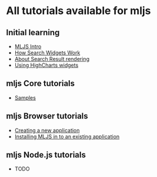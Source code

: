 # All tutorials available for mljs

## Initial learning
<ul>
  <li><a href=tutorial-001-intro.html>MLJS Intro</a></li>
  <li><a href=tutorial-002-widgets-search.html>How Search Widgets Work</a></li>
  <li><a href=tutorial-003-widgets-search-render.html>About Search Result rendering</a></li>
  <li><a href=tutorial-004-widgets-highcharts.html>Using HighCharts widgets</a></li>
</ul>

## mljs Core tutorials
<ul>
  <li><a href=tutorial-999-samples.html>Samples</a></li>
</ul>

## mljs Browser tutorials
<ul>
  <li><a href=tutorial-011-browser-create-app.html>Creating a new application</a></li>
  <li><a href=tutorial-012-browser-install-app.html>Installing MLJS in to an existing application</a></li>
</ul>

## mljs Node.js tutorials
<ul>
  <li>TODO</li>
</ul>
